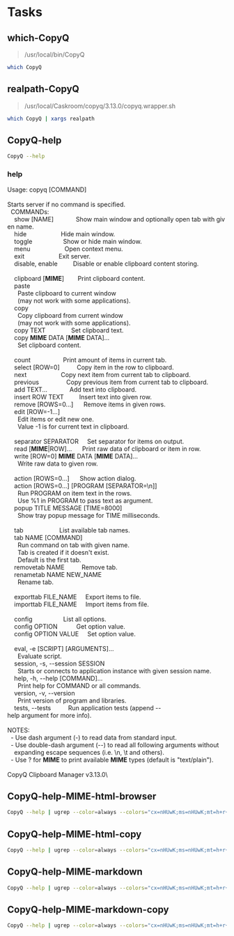 # Tasks

## which-CopyQ

> /usr/local/bin/CopyQ

```bash
which CopyQ
```

## realpath-CopyQ

> /usr/local/Caskroom/copyq/3.13.0/copyq.wrapper.sh

```bash
which CopyQ | xargs realpath
```

## CopyQ-help

```bash
CopyQ --help
```

### help

Usage: copyq \[COMMAND\]\
\
Starts server if no command is specified.\
  COMMANDs:\
    show \[NAME\]             Show main window and optionally open tab with given name.\
    hide                    Hide main window.\
    toggle                  Show or hide main window.\
    menu                    Open context menu.\
    exit                    Exit server.\
    disable, enable         Disable or enable clipboard content storing.\
\
    clipboard \[**MIME**\]        Print clipboard content.\
    paste\
      Paste clipboard to current window\
      (may not work with some applications).\
    copy\
      Copy clipboard from current window\
      (may not work with some applications).\
    copy TEXT               Set clipboard text.\
    copy **MIME** DATA \[**MIME** DATA\]...\
      Set clipboard content.\
\
    count                   Print amount of items in current tab.\
    select \[ROW=0\]          Copy item in the row to clipboard.\
    next                    Copy next item from current tab to clipboard.\
    previous                Copy previous item from current tab to clipboard.\
    add TEXT...             Add text into clipboard.\
    insert ROW TEXT         Insert text into given row.\
    remove \[ROWS=0...\]      Remove items in given rows.\
    edit \[ROW=-1...\]\
      Edit items or edit new one.\
      Value -1 is for current text in clipboard.\
\
    separator SEPARATOR     Set separator for items on output.\
    read \[**MIME**\|ROW\]...      Print raw data of clipboard or item in row.\
    write \[ROW=0\] **MIME** DATA \[**MIME** DATA\]...\
      Write raw data to given row.\
\
    action \[ROWS=0...\]      Show action dialog.\
    action \[ROWS=0...\] \[PROGRAM \[SEPARATOR=\\n\]\]\
      Run PROGRAM on item text in the rows.\
      Use %1 in PROGRAM to pass text as argument.\
    popup TITLE MESSAGE \[TIME=8000\]\
      Show tray popup message for TIME milliseconds.\
\
    tab                     List available tab names.\
    tab NAME \[COMMAND\]\
      Run command on tab with given name.\
      Tab is created if it doesn\'t exist.\
      Default is the first tab.\
    removetab NAME          Remove tab.\
    renametab NAME NEW_NAME\
      Rename tab.\
\
    exporttab FILE_NAME     Export items to file.\
    importtab FILE_NAME     Import items from file.\
\
    config                  List all options.\
    config OPTION           Get option value.\
    config OPTION VALUE     Set option value.\
\
    eval, -e \[SCRIPT\] \[ARGUMENTS\]...\
      Evaluate script.\
    session, -s, --session SESSION\
      Starts or connects to application instance with given session name.\
    help, -h, --help \[COMMAND\]...\
      Print help for COMMAND or all commands.\
    version, -v, --version\
      Print version of program and libraries.\
    tests, --tests          Run application tests (append --help argument for more info).\
\
NOTES:\
  - Use dash argument (-) to read data from standard input.\
  - Use double-dash argument (--) to read all following arguments without\
    expanding escape sequences (i.e. \\n, \\t and others).\
  - Use ? for **MIME** to print available **MIME** types (default is \"text/plain\").\
\
CopyQ Clipboard Manager v3.13.0\

## CopyQ-help-MIME-html-browser

```bash
CopyQ --help | ugrep --color=always --colors="cx=nHUwK;ms=nHUwK;mt=h+r+Y" --any-line "MIME" | ansifilter --html | browser
```

## CopyQ-help-MIME-html-copy

```bash
CopyQ --help | ugrep --color=always --colors="cx=nHUwK;ms=nHUwK;mt=h+r+Y" --any-line "MIME" | ansifilter --html | CopyQ copy text/html -
```

## CopyQ-help-MIME-markdown

```bash
CopyQ --help | ugrep --color=always --colors="cx=nHUwK;ms=nHUwK;mt=h+r+Y" --any-line "MIME" | ansifilter --bbcode | inv --search-root="$(ghq list --full-path https://github.com/huzhenghui/pyinvoke-awesome)/bbcode" bbcode-parser-format | pandoc --from=html --to=markdown | mdcat
```

## CopyQ-help-MIME-markdown-copy

```bash
CopyQ --help | ugrep --color=always --colors="cx=nHUwK;ms=nHUwK;mt=h+r+Y" --any-line "MIME" | ansifilter --bbcode | inv --search-root="$(ghq list --full-path https://github.com/huzhenghui/pyinvoke-awesome)/bbcode" bbcode-parser-format | pandoc --from=html --to=markdown | CopyQ copy text/plain -
```
